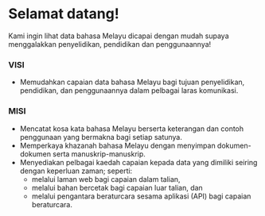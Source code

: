 # Selamat datang!

Kami ingin lihat data bahasa Melayu dicapai dengan mudah supaya menggalakkan penyelidikan, pendidikan dan penggunaannya!

### VISI
- Memudahkan capaian data bahasa Melayu bagi tujuan penyelidikan, pendidikan, dan penggunaannya dalam pelbagai laras komunikasi.

### MISI
- Mencatat kosa kata bahasa Melayu berserta keterangan dan contoh penggunaan yang bermakna bagi setiap satunya.
- Memperkaya khazanah bahasa Melayu dengan menyimpan dokumen-dokumen serta manuskrip-manuskrip.
- Menyediakan pelbagai kaedah capaian kepada data yang dimiliki seiring dengan keperluan zaman; seperti:
    - melalui laman web bagi capaian dalam talian,
    - melalui bahan bercetak bagi capaian luar talian, dan
    - melalui pengantara beraturcara sesama aplikasi (API) bagi capaian beraturcara.
